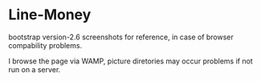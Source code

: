 # Line-Money

bootstrap version-2.6
screenshots for reference, in case of browser compability problems.

I browse the page via WAMP, picture diretories may occur problems if not run on a server.

